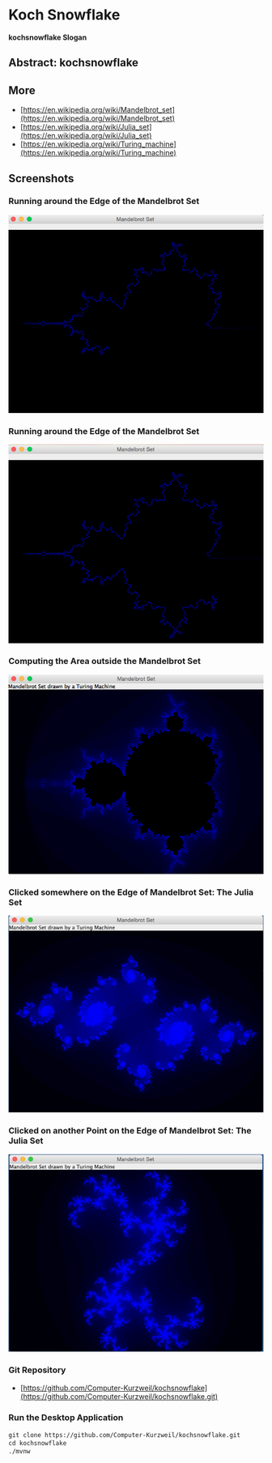 # Koch Snowflake

**kochsnowflake Slogan**

## Abstract: kochsnowflake


## More
* [https://en.wikipedia.org/wiki/Mandelbrot_set](https://en.wikipedia.org/wiki/Mandelbrot_set)
* [https://en.wikipedia.org/wiki/Julia_set](https://en.wikipedia.org/wiki/Julia_set)
* [https://en.wikipedia.org/wiki/Turing_machine](https://en.wikipedia.org/wiki/Turing_machine)

## Screenshots

### Running around the Edge of the Mandelbrot Set

![Running around the Edge of the Mandelbrot Set](src/main/resources/img/screen01.png)

### Running around the Edge of the Mandelbrot Set

![Running around the Edge of the Mandelbrot Set](src/main/resources/img/screen02.png)

### Computing the Area outside the Mandelbrot Set

![Computing the Area outside the Mandelbrot Set](src/main/resources/img/screen03.png)

### Clicked somewhere on the Edge of Mandelbrot Set: The Julia Set

![Clicked somewhere on the Edge of Mandelbrot Set: The Julia Set](src/main/resources/img/julia01.png)

### Clicked  on another Point on the Edge of Mandelbrot Set: The Julia Set

![Clicked on another Point on the Edge of Mandelbrot Set: The Julia Set](src/main/resources/img/julia02.png)


### Git Repository
* [https://github.com/Computer-Kurzweil/kochsnowflake](https://github.com/Computer-Kurzweil/kochsnowflake.git)


### Run the Desktop Application
```
git clone https://github.com/Computer-Kurzweil/kochsnowflake.git
cd kochsnowflake
./mvnw
```
